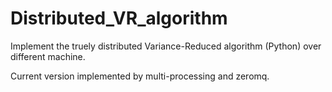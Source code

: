 # Distributed_VR_algorithm
Implement the truely distributed Variance-Reduced algorithm (Python) over different machine.

Current version implemented by multi-processing and zeromq. 
